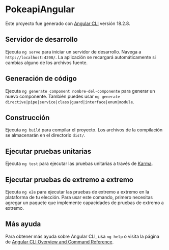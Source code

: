 # PokeapiAngular

Este proyecto fue generado con [Angular CLI](https://github.com/angular/angular-cli) versión 18.2.8.

## Servidor de desarrollo

Ejecuta `ng serve` para iniciar un servidor de desarrollo. Navega a `http://localhost:4200/`. La aplicación se recargará automáticamente si cambias alguno de los archivos fuente.

## Generación de código

Ejecuta `ng generate component nombre-del-componente` para generar un nuevo componente. También puedes usar `ng generate directive|pipe|service|class|guard|interface|enum|module`.

## Construcción

Ejecuta `ng build` para compilar el proyecto. Los archivos de la compilación se almacenarán en el directorio `dist/`.

## Ejecutar pruebas unitarias

Ejecuta `ng test` para ejecutar las pruebas unitarias a través de [Karma](https://karma-runner.github.io).

## Ejecutar pruebas de extremo a extremo

Ejecuta `ng e2e` para ejecutar las pruebas de extremo a extremo en la plataforma de tu elección. Para usar este comando, primero necesitas agregar un paquete que implemente capacidades de pruebas de extremo a extremo.

## Más ayuda

Para obtener más ayuda sobre Angular CLI, usa `ng help` o visita la página de [Angular CLI Overview and Command Reference](https://angular.dev/tools/cli).
